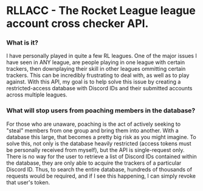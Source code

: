 # RLLACC - The Rocket League league account cross checker API.
### What is it?
I have personally played in quite a few RL leagues. One of the major issues I have seen in ANY league, are people playing in one league with certain trackers, then downplaying their skill in other leagues ommitting certain trackers. This can be incredibly frustrating to deal with, as well as to play against. With this API, my goal is to help solve this issue by creating a restricted-access database with Discord IDs and their submitted accounts across multiple leagues. 
### What will stop users from poaching members in the database?
For those who are unaware, poaching is the act of actively seeking to "steal" members from one group and bring them into another. With a database this large, that becomes a pretty big risk as you might imagine. To solve this, not only is the database heavily restricted (access tokens must be personally received from myself), but the API is single-request only. There is no way for the user to retrieve a list of Discord IDs contained within the database, they are only able to acquire the trackers of a particular Discord ID. Thus, to search the entire database, hundreds of thousands of requests would be required, and if I see this happening, I can simply revoke that user's token.
